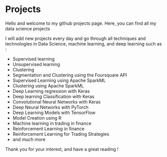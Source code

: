 # Projects
Hello and welcome to my github projects page. Here, you can find all my data science projects

I will add new projects every day and go through all techniques and technologies in Data Science, machine learning, and deep learning such as : 

- Supervised learning
- Unsupervised learning
- Clustering
- Segmentation and Clustering using the Foursquare API
- Supervised Learning using Apache SparkML
- Clustering using Apache SparkML
- Deep Learning regression with Keras
- Deep learning Classification with Keras
- Convolutional Neural Networks with Keras
- Deep Neural Networks with PyTorch
- Deep Learning Models with TensorFlow
- Model Creation using R
- Machine learning in trading in finance
- Reinforcement Learning in finance
- Reinforcement Learning for Trading Strategies
- and much more

Thank you for your interest, and have a great reading !
